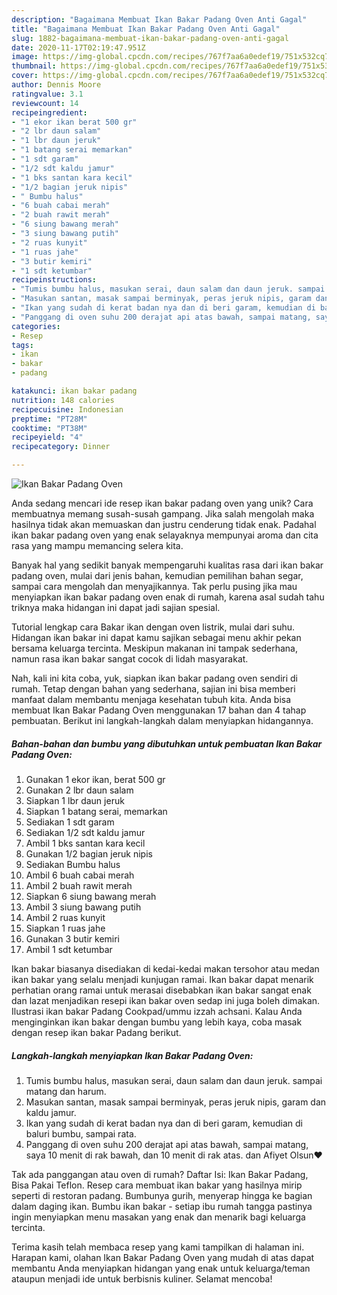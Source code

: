 ```yaml
---
description: "Bagaimana Membuat Ikan Bakar Padang Oven Anti Gagal"
title: "Bagaimana Membuat Ikan Bakar Padang Oven Anti Gagal"
slug: 1882-bagaimana-membuat-ikan-bakar-padang-oven-anti-gagal
date: 2020-11-17T02:19:47.951Z
image: https://img-global.cpcdn.com/recipes/767f7aa6a0edef19/751x532cq70/ikan-bakar-padang-oven-foto-resep-utama.jpg
thumbnail: https://img-global.cpcdn.com/recipes/767f7aa6a0edef19/751x532cq70/ikan-bakar-padang-oven-foto-resep-utama.jpg
cover: https://img-global.cpcdn.com/recipes/767f7aa6a0edef19/751x532cq70/ikan-bakar-padang-oven-foto-resep-utama.jpg
author: Dennis Moore
ratingvalue: 3.1
reviewcount: 14
recipeingredient:
- "1 ekor ikan berat 500 gr"
- "2 lbr daun salam"
- "1 lbr daun jeruk"
- "1 batang serai memarkan"
- "1 sdt garam"
- "1/2 sdt kaldu jamur"
- "1 bks santan kara kecil"
- "1/2 bagian jeruk nipis"
- " Bumbu halus"
- "6 buah cabai merah"
- "2 buah rawit merah"
- "6 siung bawang merah"
- "3 siung bawang putih"
- "2 ruas kunyit"
- "1 ruas jahe"
- "3 butir kemiri"
- "1 sdt ketumbar"
recipeinstructions:
- "Tumis bumbu halus, masukan serai, daun salam dan daun jeruk. sampai matang dan harum."
- "Masukan santan, masak sampai berminyak, peras jeruk nipis, garam dan kaldu jamur."
- "Ikan yang sudah di kerat badan nya dan di beri garam, kemudian di baluri bumbu, sampai rata."
- "Panggang di oven suhu 200 derajat api atas bawah, sampai matang, saya 10 menit di rak bawah, dan 10 menit di rak atas. dan Afiyet Olsun❤"
categories:
- Resep
tags:
- ikan
- bakar
- padang

katakunci: ikan bakar padang 
nutrition: 148 calories
recipecuisine: Indonesian
preptime: "PT28M"
cooktime: "PT38M"
recipeyield: "4"
recipecategory: Dinner

---
```



![Ikan Bakar Padang Oven](https://img-global.cpcdn.com/recipes/767f7aa6a0edef19/751x532cq70/ikan-bakar-padang-oven-foto-resep-utama.jpg)

Anda sedang mencari ide resep ikan bakar padang oven yang unik? Cara membuatnya memang susah-susah gampang. Jika salah mengolah maka hasilnya tidak akan memuaskan dan justru cenderung tidak enak. Padahal ikan bakar padang oven yang enak selayaknya mempunyai aroma dan cita rasa yang mampu memancing selera kita.

Banyak hal yang sedikit banyak mempengaruhi kualitas rasa dari ikan bakar padang oven, mulai dari jenis bahan, kemudian pemilihan bahan segar, sampai cara mengolah dan menyajikannya. Tak perlu pusing jika mau menyiapkan ikan bakar padang oven enak di rumah, karena asal sudah tahu triknya maka hidangan ini dapat jadi sajian spesial.

Tutorial lengkap cara Bakar ikan dengan oven listrik, mulai dari suhu. Hidangan ikan bakar ini dapat kamu sajikan sebagai menu akhir pekan bersama keluarga tercinta. Meskipun makanan ini tampak sederhana, namun rasa ikan bakar sangat cocok di lidah masyarakat.


Nah, kali ini kita coba, yuk, siapkan ikan bakar padang oven sendiri di rumah. Tetap dengan bahan yang sederhana, sajian ini bisa memberi manfaat dalam membantu menjaga kesehatan tubuh kita. Anda bisa membuat Ikan Bakar Padang Oven menggunakan 17 bahan dan 4 tahap pembuatan. Berikut ini langkah-langkah dalam menyiapkan hidangannya.

<!--inarticleads1-->

##### Bahan-bahan dan bumbu yang dibutuhkan untuk pembuatan Ikan Bakar Padang Oven:

1. Gunakan 1 ekor ikan, berat 500 gr
1. Gunakan 2 lbr daun salam
1. Siapkan 1 lbr daun jeruk
1. Siapkan 1 batang serai, memarkan
1. Sediakan 1 sdt garam
1. Sediakan 1/2 sdt kaldu jamur
1. Ambil 1 bks santan kara kecil
1. Gunakan 1/2 bagian jeruk nipis
1. Sediakan  Bumbu halus
1. Ambil 6 buah cabai merah
1. Ambil 2 buah rawit merah
1. Siapkan 6 siung bawang merah
1. Ambil 3 siung bawang putih
1. Ambil 2 ruas kunyit
1. Siapkan 1 ruas jahe
1. Gunakan 3 butir kemiri
1. Ambil 1 sdt ketumbar


Ikan bakar biasanya disediakan di kedai-kedai makan tersohor atau medan ikan bakar yang selalu menjadi kunjugan ramai. Ikan bakar dapat menarik perhatian orang ramai untuk merasai disebabkan ikan bakar sangat enak dan lazat menjadikan resepi ikan bakar oven sedap ini juga boleh dimakan. Ilustrasi ikan bakar Padang Cookpad/ummu izzah achsani. Kalau Anda menginginkan ikan bakar dengan bumbu yang lebih kaya, coba masak dengan resep ikan bakar Padang berikut. 

<!--inarticleads2-->

##### Langkah-langkah menyiapkan Ikan Bakar Padang Oven:

1. Tumis bumbu halus, masukan serai, daun salam dan daun jeruk. sampai matang dan harum.
1. Masukan santan, masak sampai berminyak, peras jeruk nipis, garam dan kaldu jamur.
1. Ikan yang sudah di kerat badan nya dan di beri garam, kemudian di baluri bumbu, sampai rata.
1. Panggang di oven suhu 200 derajat api atas bawah, sampai matang, saya 10 menit di rak bawah, dan 10 menit di rak atas. dan Afiyet Olsun❤


Tak ada panggangan atau oven di rumah? Daftar Isi: Ikan Bakar Padang, Bisa Pakai Teflon. Resep cara membuat ikan bakar yang hasilnya mirip seperti di restoran padang. Bumbunya gurih, menyerap hingga ke bagian dalam daging ikan. Bumbu ikan bakar - setiap ibu rumah tangga pastinya ingin menyiapkan menu masakan yang enak dan menarik bagi keluarga tercinta. 

Terima kasih telah membaca resep yang kami tampilkan di halaman ini. Harapan kami, olahan Ikan Bakar Padang Oven yang mudah di atas dapat membantu Anda menyiapkan hidangan yang enak untuk keluarga/teman ataupun menjadi ide untuk berbisnis kuliner. Selamat mencoba!
